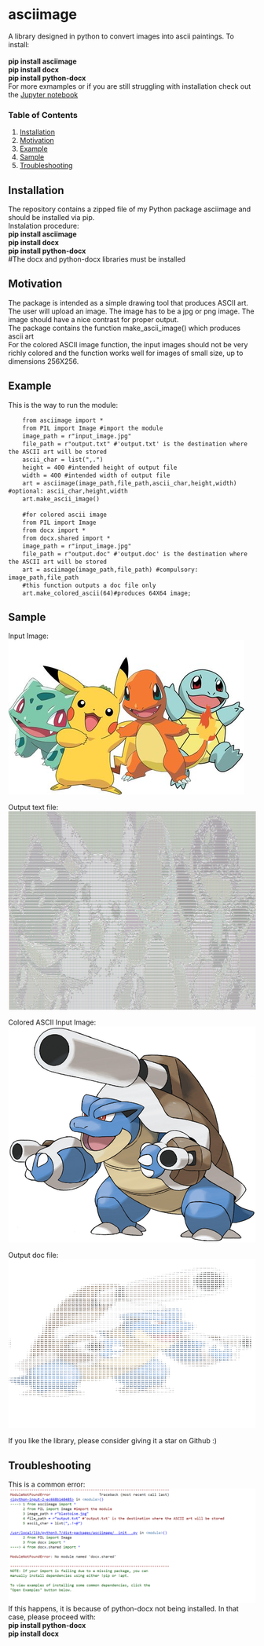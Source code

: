 # asciimage

A library designed in python to convert images into ascii paintings.
To install: <br><br>
<b>pip install asciimage</b><br>
<b>pip install docx</b><br>
<b>pip install python-docx </b><br>
For more exmamples or if you are still struggling with installation check out the <a href="https://github.com/jojo96/asciimage/blob/main/asciimage/asciimageExample.ipynb">Jupyter notebook</a>


### Table of Contents

1. [Installation](#installation)
2. [Motivation](#motivation)
3. [Example](#example)
4. [Sample](#sample)
5. [Troubleshooting](#sample)


## Installation <a name="installation"></a>
The repository contains a zipped file of my Python package asciimage and should be installed via pip.<br/>
Instalation procedure: <br>
<b>pip install asciimage</b><br>
<b>pip install docx</b><br>
<b>pip install python-docx </b><br>
#The docx and python-docx libraries must be installed

## Motivation <a name="Motivation"></a>
The package is intended as a simple drawing tool that produces ASCII art.<br/>
The user will upload an image. The image has to be a jpg or png image. The image should have a nice contrast for proper output.<br/>
The package contains the function make_ascii_image() which produces ascii art <br/>
For the colored ASCII image function, the input images should not be very richly colored and the function works well for images of small size, up to dimensions 256X256. 


## Example <a name="Example"></a>
This is the way to run the module:


		from asciimage import *
		from PIL import Image #import the module
		image_path = r"input_image.jpg"
		file_path = r"output.txt" #'output.txt' is the destination where the ASCII art will be stored
		ascii_char = list(",.")
		height = 400 #intended height of output file
		width = 400 #intended width of output file
		art = asciimage(image_path,file_path,ascii_char,height,width) #optional: ascii_char,height,width
		art.make_ascii_image()
		
		#for colored ascii image
		from PIL import Image
		from docx import *
		from docx.shared import *
		image_path = r"input_image.jpg"
		file_path = r"output.doc" #'output.doc' is the destination where the ASCII art will be stored
		art = asciimage(image_path,file_path) #compulsory: image_path,file_path
		#this function outputs a doc file only
		art.make_colored_ascii(64)#produces 64X64 image; 



## Sample <a name="Sample"></a>

Input Image: <br>
![input](https://raw.githubusercontent.com/jojo96/asciimage/main/pok.jpg)

Output text file: <br>
![output](https://raw.githubusercontent.com/jojo96/asciimage/main/pok_txt.png)


Colored ASCII Input Image: <br>
![input](https://raw.githubusercontent.com/jojo96/asciimage/main/blastoise.jpg)

Output doc file: <br>
![output](https://raw.githubusercontent.com/jojo96/asciimage/main/blastoiseASCII.png)

If you like the library, please consider giving it a star on Github :)       


## Troubleshooting <a name="Troubleshooting"></a>

This is a common error: <br>
![input](https://raw.githubusercontent.com/jojo96/asciimage/main/error.png)
If this happens, it is because of python-docx not being installed. In that case, please proceed with:<br> 
<b>pip install python-docx</b><br>
<b>pip install docx</b><br>


